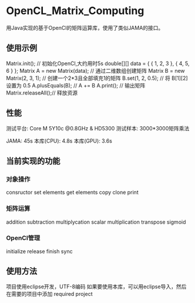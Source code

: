 # OpenCL_Matrix_Computing
用Java实现的基于OpenCl的矩阵运算库，使用了类似JAMA的接口。

## 使用示例
Matrix.init(); // 初始化OpenCl,大约用时5s
double[][] data = { { 1, 2, 3 }, { 4, 5, 6 } };
Matrix A = new Matrix(data); // 通过二维数组创建矩阵
Matrix B = new Matrix(2, 3, 1); // 创建一个2*3且全部填充1的矩阵
B.set(1, 2, 0.5); // 将 B[1][2] 设置为 0.5
A.plusEquals(B); // A += B
A.print(); // 输出矩阵
Matrix.releaseAll();// 释放资源

## 性能
测试平台: Core M 5Y10c @0.8GHz & HD5300
测试样本: 3000*3000矩阵乘法

JAMA: 45s
本库(CPU): 4.8s
本库(GPU): 3.6s

## 当前实现的功能
### 对象操作
consructor
set elements
get elements
copy
clone
print
 
### 矩阵运算
addition
subtraction
multiplycation
scalar multiplication 
transpose
sigmoid
 
### OpenCl管理
initialize
release
finish
sync
 
## 使用方法
项目使用eclipse开发，UTF-8编码
如果要使用本库，可以用eclipse导入，然后在需要的项目中添加 required project
